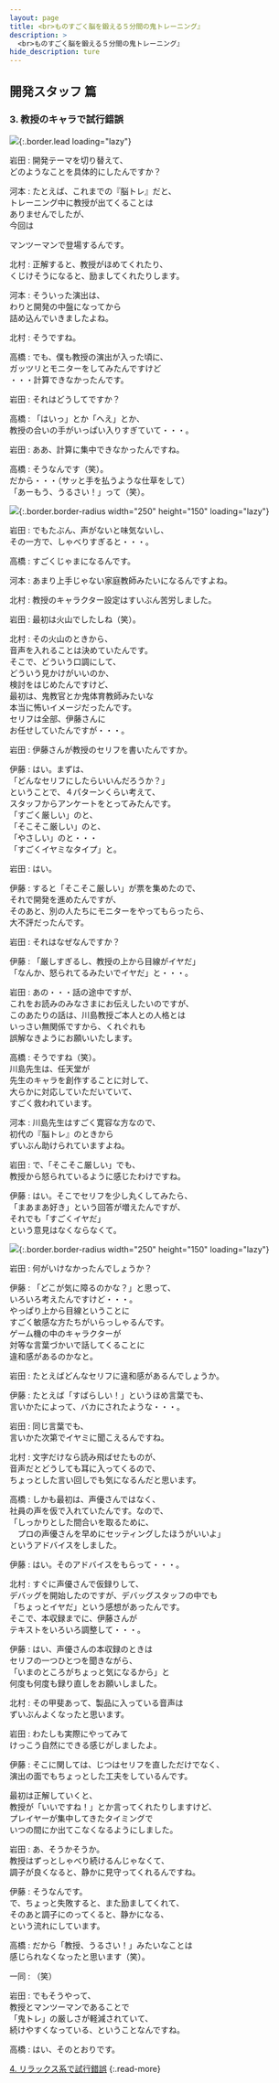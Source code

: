 ```yaml
---
layout: page
title: <br>ものすごく脳を鍛える５分間の鬼トレーニング』
description: >
  <br>ものすごく脳を鍛える５分間の鬼トレーニング』
hide_description: ture
---
```


## 開発スタッフ 篇

### 3. 教授のキャラで試行錯誤

![](/interviews/jp/3ds/asrj/vol1/img/mainvisual3.jpg){:.border.lead loading="lazy"}

岩田
: 開発テーマを切り替えて、<br>どのようなことを具体的にしたんですか？

河本
: たとえば、これまでの『脳トレ』だと、<br>トレーニング中に教授が出てくることは<br>ありませんでしたが、<br>今回は

マンツーマンで登場するんです。

北村
: 正解すると、教授がほめてくれたり、<br>くじけそうになると、励ましてくれたりします。

河本
: そういった演出は、<br>わりと開発の中盤になってから<br>詰め込んでいきましたよね。

北村
: そうですね。

高橋
: でも、僕も教授の演出が入った頃に、<br>ガッツリとモニターをしてみたんですけど<br>・・・計算できなかったんです。

岩田
: それはどうしてですか？

高橋
: 「はいっ」とか「へえ」とか、<br>教授の合いの手がいっぱい入りすぎていて・・・。

岩田
: ああ、計算に集中できなかったんですね。

高橋
: そうなんです（笑）。<br>だから・・・（サッと手を払うような仕草をして）<br>「あーもう、うるさい！」って（笑）。

![](/interviews/jp/3ds/asrj/vol1/img/photo10.jpg){:.border.border-radius width="250" height="150"  loading="lazy"}

岩田
: でもたぶん、声がないと味気ないし、<br>その一方で、しゃべりすぎると・・・。

高橋
: すごくじゃまになるんです。

河本
: あまり上手じゃない家庭教師みたいになるんですよね。

北村
: 教授のキャラクター設定はすいぶん苦労しました。

岩田
: 最初は火山でしたしね（笑）。

北村
: その火山のときから、<br>音声を入れることは決めていたんです。<br>そこで、どういう口調にして、<br>どういう見かけがいいのか、<br>検討をはじめたんですけど、<br>最初は、鬼教官とか鬼体育教師みたいな<br>本当に怖いイメージだったんです。<br>セリフは全部、伊藤さんに<br>お任せしていたんですが・・・。

岩田
: 伊藤さんが教授のセリフを書いたんですか。

伊藤
: はい。まずは、<br>「どんなセリフにしたらいいんだろうか？」<br>ということで、４パターンくらい考えて、<br>スタッフからアンケートをとってみたんです。<br>「すごく厳しい」のと、<br>「そこそこ厳しい」のと、<br>「やさしい」のと・・・<br>「すごくイヤミなタイプ」と。

岩田
: はい。

伊藤
: すると「そこそこ厳しい」が票を集めたので、<br>それで開発を進めたんですが、<br>そのあと、別の人たちにモニターをやってもらったら、<br>大不評だったんです。

岩田
: それはなぜなんですか？

伊藤
: 「厳しすぎるし、教授の上から目線がイヤだ」<br>「なんか、怒られてるみたいでイヤだ」と・・・。

岩田
: あの・・・話の途中ですが、<br>これをお読みのみなさまにお伝えしたいのですが、<br>このあたりの話は、川島教授ご本人との人格とは<br>いっさい無関係ですから、くれぐれも<br>誤解なきようにお願いいたします。

高橋
: そうですね（笑）。<br>川島先生は、任天堂が<br>先生のキャラを創作することに対して、<br>大らかに対応していただいていて、<br>すごく救われています。

河本
: 川島先生はすごく寛容な方なので、<br>初代の『脳トレ』のときから<br>ずいぶん助けられていますよね。

岩田
: で、「そこそこ厳しい」でも、<br>教授から怒られているように感じたわけですね。

伊藤
: はい。そこでセリフを少し丸くしてみたら、<br>「まあまあ好き」という回答が増えたんですが、<br>それでも「すごくイヤだ」<br>という意見はなくならなくて。

![](/interviews/jp/3ds/asrj/vol1/img/photo11.jpg){:.border.border-radius width="250" height="150"  loading="lazy"}

岩田
: 何がいけなかったんでしょうか？

伊藤
: 「どこが気に障るのかな？」と思って、<br>いろいろ考えたんですけど・・・。<br>やっぱり上から目線ということに<br>すごく敏感な方たちがいらっしゃるんです。<br>ゲーム機の中のキャラクターが<br>対等な言葉づかいで話してくることに<br>違和感があるのかなと。

岩田
: たとえばどんなセリフに違和感があるんでしょうか。

伊藤
: たとえば「すばらしい！」というほめ言葉でも、<br>言いかたによって、バカにされたような・・・。

岩田
: 同じ言葉でも、<br>言いかた次第でイヤミに聞こえるんですね。

北村
: 文字だけなら読み飛ばせたものが、<br>音声だとどうしても耳に入ってくるので、<br>ちょっとした言い回しでも気になるんだと思います。

高橋
: しかも最初は、声優さんではなく、<br>社員の声を仮で入れていたんです。なので、<br>「しっかりとした間合いを取るために、<br>　プロの声優さんを早めにセッティングしたほうがいいよ」<br>というアドバイスをしました。

伊藤
: はい。そのアドバイスをもらって・・・。

北村
: すぐに声優さんで仮録りして、<br>デバッグを開始したのですが、デバッグスタッフの中でも<br>「ちょっとイヤだ」という感想があったんです。<br>そこで、本収録までに、伊藤さんが<br>テキストをいろいろ調整して・・・。

伊藤
: はい、声優さんの本収録のときは<br>セリフの一つひとつを聞きながら、<br>「いまのところがちょっと気になるから」と<br>何度も何度も録り直しをお願いしました。

北村
: その甲斐あって、製品に入っている音声は<br>ずいぶんよくなったと思います。

岩田
: わたしも実際にやってみて<br>けっこう自然にできる感じがしましたよ。

伊藤
: そこに関しては、じつはセリフを直しただけでなく、<br>演出の面でもちょっとした工夫をしているんです。<br>

最初は正解していくと、<br>教授が「いいですね！」とか言ってくれたりしますけど、<br>プレイヤーが集中してきたタイミングで<br>いつの間にか出てこなくなるようにしました。

岩田
: あ、そうかそうか。<br>教授はずっとしゃべり続けるんじゃなくて、<br>調子が良くなると、静かに見守ってくれるんですね。

伊藤
: そうなんです。<br>で、ちょっと失敗すると、また励ましてくれて、<br>そのあと調子にのってくると、静かになる、<br>という流れにしています。

高橋
: だから「教授、うるさい！」みたいなことは<br>感じられなくなったと思います（笑）。

一同
: （笑）

岩田
: でもそうやって、<br>教授とマンツーマンであることで<br>「鬼トレ」の厳しさが軽減されていて、<br>続けやすくなっている、ということなんですね。

高橋
: はい、そのとおりです。


[4. リラックス系で試行錯誤](4.md)
{:.read-more}
